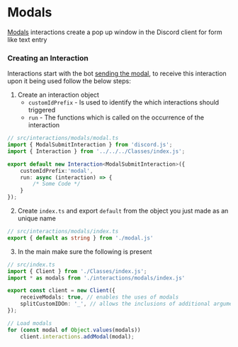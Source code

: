 # Modals
[Modals](https://discordjs.guide/interactions/modals.html) interactions create a pop up window in the Discord client for form like text entry

### Creating an Interaction
Interactions start with the bot [sending the modal](https://discordjs.guide/interactions/modals.html#building-and-responding-with-modals), to receive this interaction upon it being used follow the below steps:
1. Create an interaction object
	- `customIdPrefix` - Is used to identify the which interactions should triggered
	- `run` - The functions which is called on the occurrence of the interaction
```ts
// src/interactions/modals/modal.ts
import { ModalSubmitInteraction } from 'discord.js';
import { Interaction } from '../../../Classes/index.js';

export default new Interaction<ModalSubmitInteraction>({
	customIdPrefix:'modal',
	run: async (interaction) => {
		/* Some Code */
	}
});
```
2. Create `index.ts` and export `default` from the object you just made as an unique name
```ts
// src/interactions/modals/index.ts
export { default as string } from './modal.js'
```
3. In the main make sure the following is present
```ts
// src/index.ts
import { Client } from './Classes/index.js';
import * as modals from './interactions/modals/index.js'

export const client = new Client({
	receiveModals: true, // enables the uses of modals
	splitCustomIDOn: '_', // allows the inclusions of additional arguments in a custom ID `prefix_arg1_arg2`  is converted [prefix, arg1, arg2]
});

// Load modals
for (const modal of Object.values(modals)) 
	client.interactions.addModal(modal);
```

